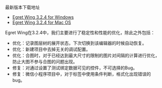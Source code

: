最新版本下载地址

- [Egret Wing 3.2.4 for Windows](http://tool.egret-labs.org/EgretWing/electron/EgretWing-v3.2.4.exe?d=0707)
- [Egret Wing 3.2.4 for Mac OS](http://tool.egret-labs.org/EgretWing/electron/EgretWing-v3.2.4.dmg?d=0707)

Egret Wing在3.2.4中，我们主要进行了稳定性和性能的优化，除此之外包括：

- 优化：记录图层树的展开状态，下次切换到该编辑器的时候自动恢复。
- 优化：新建项目中去掉无关的调试配置。
- 优化：合图时，对于已经达到最大尺寸的限制的图片对间隔的计算进行优化，防止大图不参与合图的问题出现。
- 修复：对通过设置了测试绑定数据可见的控件，不可选择的Bug。
- 修复：微信小程序项目中，对于标签中使用条件判断，格式化出现错误的bug。
